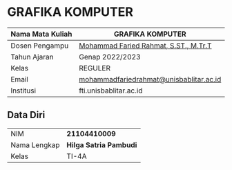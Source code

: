 # GRAFIKA KOMPUTER

| Nama Mata Kuliah | GRAFIKA KOMPUTER                                                    |
| ---------------- | ------------------------------------------------------------------- |
| Dosen Pengampu   | [Mohammad Faried Rahmat, S.ST., M.Tr.T](https://github.com/mrhmt80) |
| Tahun Ajaran     | Genap 2022/2023                                                     |
| Kelas            | REGULER                                                             |
| Email            | mohammadfariedrahmat@unisbablitar.ac.id                             |
| Institusi        | fti.unisbablitar.ac.id                                              |

## Data Diri

|              |                      |
| ------------ | -------------------- |
| NIM          | **21104410009**          |
| Nama Lengkap | **Hilga Satria Pambudi** |
| Kelas        | TI-4A                |
